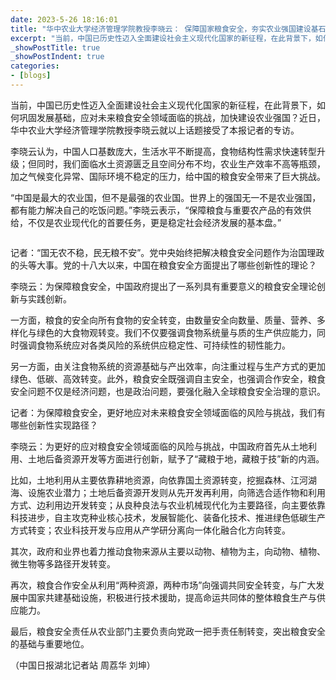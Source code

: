 ```yaml
---
date: 2023-5-26 18:16:01
title: "华中农业大学经济管理学院教授李晓云： 保障国家粮食安全，夯实农业强国建设基石"
excerpt: "当前，中国已历史性迈入全面建设社会主义现代化国家的新征程，在此背景下，如何巩固发展基础，应对未来粮食安全领域面临的挑战，加快建设农业强国？近日，华中农业大学经济管理学院教授李晓云就以上话题接受了《中国日报》的专访。"
_showPostTitle: true
_showPostIndent: true
categories:
- [blogs]
---
```


当前，中国已历史性迈入全面建设社会主义现代化国家的新征程，在此背景下，如何巩固发展基础，应对未来粮食安全领域面临的挑战，加快建设农业强国？近日，华中农业大学经济管理学院教授李晓云就以上话题接受了本报记者的专访。

李晓云认为，中国人口基数庞大，生活水平不断提高，食物结构性需求快速转型升级；但同时，我们面临水土资源匮乏且空间分布不均，农业生产效率不高等瓶颈，加之气候变化异常、国际环境不稳定的压力，给中国的粮食安全带来了巨大挑战。

“中国是最大的农业国，但不是最强的农业国。世界上的强国无一不是农业强国，都有能力解决自己的吃饭问题。”李晓云表示，“保障粮食与重要农产品的有效供给，不仅是农业现代化的首要任务，更是稳定社会经济发展的基本盘。”

 <p class="post_flex_center_center post_flex_p">
     <img src="https://img3.chinadaily.com.cn/images/202305/08/6458ada4a3105379f571493d.png" alt="" />
 </p>

记者：“国无农不稳，民无粮不安”。党中央始终把解决粮食安全问题作为治国理政的头等大事。党的十八大以来，中国在粮食安全方面提出了哪些创新性的理论？

李晓云：为保障粮食安全，中国政府提出了一系列具有重要意义的粮食安全理论创新与实践创新。

一方面，粮食的安全向所有食物的安全转变，由数量安全向数量、质量、营养、多样化与绿色的大食物观转变。我们不仅要强调食物系统量与质的生产供应能力，同时强调食物系统应对各类风险的系统供应稳定性、可持续性的韧性能力。

另一方面，由关注食物系统的资源基础与产出效率，向注重过程与生产方式的更加绿色、低碳、高效转变。此外，粮食安全既强调自主安全，也强调合作安全，粮食安全问题不仅是经济问题，也是政治问题，要强化融入全球粮食安全治理的意识。

记者：为保障粮食安全，更好地应对未来粮食安全领域面临的风险与挑战，我们有哪些创新性实现路径？

李晓云：为更好的应对粮食安全领域面临的风险与挑战，中国政府首先从土地利用、土地后备资源开发等方面进行创新，赋予了“藏粮于地，藏粮于技”新的内涵。

比如，土地利用从主要依靠耕地资源，向依靠国土资源转变，挖掘森林、江河湖海、设施农业潜力；土地后备资源开发则从先开发再利用，向筛选合适作物和利用方式、边利用边开发转变；从良种良法与农业机械现代化为主要路径，向主要依靠科技进步，自主攻克种业核心技术，发展智能化、装备化技术、推进绿色低碳生产方式转变；农业科技开发与应用从产学研分离向一体化融合化方向转变。

其次，政府和业界也着力推动食物来源从主要以动物、植物为主，向动物、植物、微生物等多路径开发转变。

再次，粮食合作安全从利用“两种资源，两种市场”向强调共同安全转变，与广大发展中国家共建基础设施，积极进行技术援助，提高命运共同体的整体粮食生产与供应能力。

最后，粮食安全责任从农业部门主要负责向党政一把手责任制转变，突出粮食安全的基础与重要地位。

（中国日报湖北记者站 周荔华 刘坤）
